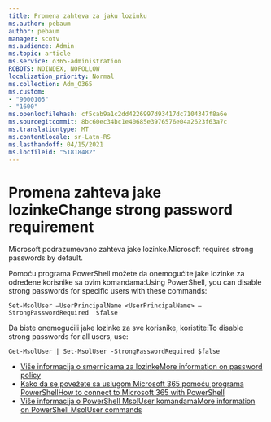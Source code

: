 ```yaml
---
title: Promena zahteva za jaku lozinku
ms.author: pebaum
author: pebaum
manager: scotv
ms.audience: Admin
ms.topic: article
ms.service: o365-administration
ROBOTS: NOINDEX, NOFOLLOW
localization_priority: Normal
ms.collection: Adm_O365
ms.custom:
- "9000105"
- "1600"
ms.openlocfilehash: cf5cab9a1c2dd4226997d93417dc7104347f8a6e
ms.sourcegitcommit: 8bc60ec34bc1e40685e3976576e04a2623f63a7c
ms.translationtype: MT
ms.contentlocale: sr-Latn-RS
ms.lasthandoff: 04/15/2021
ms.locfileid: "51818482"
---
```

# <a name="change-strong-password-requirement"></a><span data-ttu-id="299c2-102">Promena zahteva jake lozinke</span><span class="sxs-lookup"><span data-stu-id="299c2-102">Change strong password requirement</span></span>

<span data-ttu-id="299c2-103">Microsoft podrazumevano zahteva jake lozinke.</span><span class="sxs-lookup"><span data-stu-id="299c2-103">Microsoft requires strong passwords by default.</span></span>

<span data-ttu-id="299c2-104">Pomoću programa PowerShell možete da onemogućite jake lozinke za određene korisnike sa ovim komandama:</span><span class="sxs-lookup"><span data-stu-id="299c2-104">Using PowerShell, you can disable strong passwords for specific users with these commands:</span></span>

`Set-MsolUser –UserPrincipalName <UserPrincipalName> –StrongPasswordRequired  $false`

<span data-ttu-id="299c2-105">Da biste onemogućili jake lozinke za sve korisnike, koristite:</span><span class="sxs-lookup"><span data-stu-id="299c2-105">To disable strong passwords for all users, use:</span></span>

`Get-MsolUser | Set-MsolUser -StrongPasswordRequired $false`

- [<span data-ttu-id="299c2-106">Više informacija o smernicama za lozinke</span><span class="sxs-lookup"><span data-stu-id="299c2-106">More information on password policy</span></span>](https://docs.microsoft.com/azure/active-directory/authentication/concept-sspr-policy#password-policies-that-only-apply-to-cloud-user-accounts)
- [<span data-ttu-id="299c2-107">Kako da se povežete sa uslugom Microsoft 365 pomoću programa PowerShell</span><span class="sxs-lookup"><span data-stu-id="299c2-107">How to connect to Microsoft 365 with PowerShell</span></span>](https://docs.microsoft.com/office365/enterprise/powershell/connect-to-office-365-powershell#connect-with-the-microsoft-azure-active-directory-module-for-windows-powershell)
- [<span data-ttu-id="299c2-108">Više informacija o PowerShell MsolUser komandama</span><span class="sxs-lookup"><span data-stu-id="299c2-108">More information on PowerShell MsolUser commands</span></span>](https://docs.microsoft.com/powershell/module/msonline/set-msoluser?view=azureadps-1.0)
